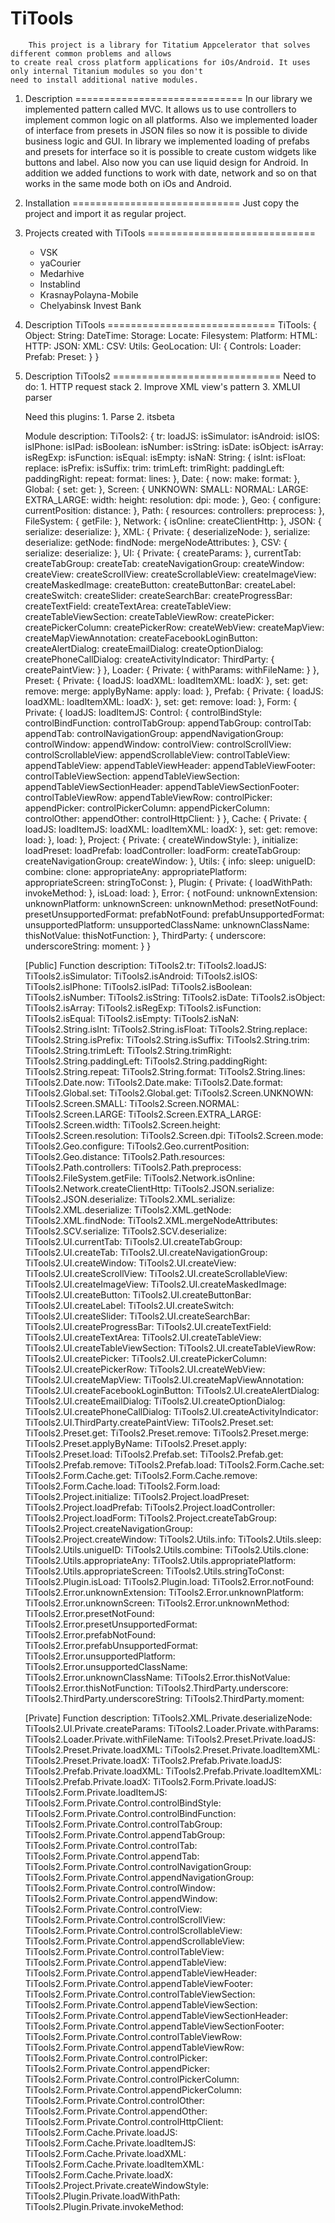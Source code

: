 TiTools
==============
		This project is a library for Titatium Appcelerator that solves different common problems and allows 
	to create real cross platform applications for iOs/Android. It uses only internal Titanium modules so you don't 
	need to install additional native modules.

1. Description
=============================
		In our library we implemented pattern called MVC. It allows us to use controllers to implement common logic 
	on all platforms. Also we implemented loader of interface from presets in JSON files so now it is possible to divide 
	business logic and GUI.
		In library we implemented loading of prefabs and presets for interface so it is possible to create custom 
	widgets like buttons and label. Also now you can use liquid design for Android.
		In addition we added functions to work with date, network and so on that works in the same mode both on 
	iOs and	Android.

2. Installation
=============================
		Just copy the project and import it as regular project.

3. Projects created with TiTools
=============================
	- VSK
	- yaCourier
	- Medarhive
	- Instablind
	- KrasnayPolayna-Mobile
	- Chelyabinsk Invest Bank
	
4. Description TiTools
=============================
	TiTools: {
		Object:
		String:
		DateTime:
		Storage:
		Locate:
		Filesystem:
		Platform:
		HTML:
		HTTP:
		JSON:
		XML:
		CSV:
		Utils:
		GeoLocation:
		UI: {
			Controls:
			Loader:
			Prefab:
			Preset:
		}
	}

5. Description TiTools2
=============================
	Need to do:
		1. HTTP request stack
		2. Improve XML view's pattern
		3. XMLUI parser
	
	Need this plugins:
		1. Parse
		2. itsbeta
	
	Module description:
		TiTools2: {
			tr:
			loadJS:
			isSimulator:
			isAndroid:
			isIOS:
			isIPhone:
			isIPad:
			isBoolean:
			isNumber:
			isString:
			isDate:
			isObject:
			isArray:
			isRegExp:
			isFunction:
			isEqual:
			isEmpty:
			isNaN:
			String: {
				isInt:
				isFloat:
				replace:
				isPrefix:
				isSuffix:
				trim:
				trimLeft:
				trimRight:
				paddingLeft:
				paddingRight:
				repeat:
				format:
				lines:
			},
			Date: {
				now:
				make:
				format:
			},
			Global: {
				set:
				get:
			},
			Screen: {
				UNKNOWN:
				SMALL:
				NORMAL:
				LARGE:
				EXTRA_LARGE:
				width:
				height:
				resolution:
				dpi:
				mode:
			},
			Geo: {
				configure:
				currentPosition:
				distance:
			},
			Path: {
				resources:
				controllers:
				preprocess:
			},
			FileSystem: {
				getFile:
			},
			Network: {
				isOnline:
				createClientHttp:
			},
			JSON: {
				serialize:
				deserialize:
			},
			XML: {
				Private: {
					deserializeNode:
				},
				serialize:
				deserialize:
				getNode:
				findNode:
				mergeNodeAttributes:
			},
			CSV: {
				serialize:
				deserialize:
			},
			UI: {
				Private: {
					createParams:
				},
				currentTab:
				createTabGroup:
				createTab:
				createNavigationGroup:
				createWindow:
				createView:
				createScrollView:
				createScrollableView:
				createImageView:
				createMaskedImage:
				createButton:
				createButtonBar:
				createLabel:
				createSwitch:
				createSlider:
				createSearchBar:
				createProgressBar:
				createTextField:
				createTextArea:
				createTableView:
				createTableViewSection:
				createTableViewRow:
				createPicker:
				createPickerColumn:
				createPickerRow:
				createWebView:
				createMapView:
				createMapViewAnnotation:
				createFacebookLoginButton:
				createAlertDialog:
				createEmailDialog:
				createOptionDialog:
				createPhoneCallDialog:
				createActivityIndicator:
				ThirdParty: {
					createPaintView:
				}
			},
			Loader: {
				Private: {
					withParams:
					withFileName:
				}
			},
			Preset: {
				Private: {
					loadJS:
					loadXML:
					loadItemXML:
					loadX:
				},
				set:
				get:
				remove:
				merge:
				applyByName:
				apply:
				load:
			},
			Prefab: {
				Private: {
					loadJS:
					loadXML:
					loadItemXML:
					loadX:
				},
				set:
				get:
				remove:
				load:
			},
			Form: {
				Private: {
					loadJS:
					loadItemJS:
					Control: {
						controlBindStyle:
						controlBindFunction:
						controlTabGroup:
						appendTabGroup:
						controlTab:
						appendTab:
						controlNavigationGroup:
						appendNavigationGroup:
						controlWindow:
						appendWindow:
						controlView:
						controlScrollView:
						controlScrollableView:
						appendScrollableView:
						controlTableView:
						appendTableView:
						appendTableViewHeader:
						appendTableViewFooter:
						controlTableViewSection:
						appendTableViewSection:
						appendTableViewSectionHeader:
						appendTableViewSectionFooter:
						controlTableViewRow:
						appendTableViewRow:
						controlPicker:
						appendPicker:
						controlPickerColumn:
						appendPickerColumn:
						controlOther:
						appendOther:
						controlHttpClient:
					}
				},
				Cache: {
					Private: {
						loadJS:
						loadItemJS:
						loadXML:
						loadItemXML:
						loadX:
					},
					set:
					get:
					remove:
					load:
				},
				load:
			},
			Project: {
				Private: {
					createWindowStyle:
				},
				initialize:
				loadPreset:
				loadPrefab:
				loadController:
				loadForm:
				createTabGroup:
				createNavigationGroup:
				createWindow:
			},
			Utils: {
				info:
				sleep:
				unigueID:
				combine:
				clone:
				appropriateAny:
				appropriatePlatform:
				appropriateScreen:
				stringToConst:
			},
			Plugin: {
				Private: {
					loadWithPath:
					invokeMethod:
				},
				isLoad:
				load:
			},
			Error: {
				notFound:
				unknownExtension:
				unknownPlatform:
				unknownScreen:
				unknownMethod:
				presetNotFound:
				presetUnsupportedFormat:
				prefabNotFound:
				prefabUnsupportedFormat:
				unsupportedPlatform:
				unsupportedClassName:
				unknownClassName:
				thisNotValue:
				thisNotFunction:
			},
			ThirdParty: {
				underscore:
				underscoreString:
				moment:
			}
		}
	
	[Public] Function description:
		TiTools2.tr:
		TiTools2.loadJS:
		TiTools2.isSimulator:
		TiTools2.isAndroid:
		TiTools2.isIOS:
		TiTools2.isIPhone:
		TiTools2.isIPad:
		TiTools2.isBoolean:
		TiTools2.isNumber:
		TiTools2.isString:
		TiTools2.isDate:
		TiTools2.isObject:
		TiTools2.isArray:
		TiTools2.isRegExp:
		TiTools2.isFunction:
		TiTools2.isEqual:
		TiTools2.isEmpty:
		TiTools2.isNaN:
		TiTools2.String.isInt:
		TiTools2.String.isFloat:
		TiTools2.String.replace:
		TiTools2.String.isPrefix:
		TiTools2.String.isSuffix:
		TiTools2.String.trim:
		TiTools2.String.trimLeft:
		TiTools2.String.trimRight:
		TiTools2.String.paddingLeft:
		TiTools2.String.paddingRight:
		TiTools2.String.repeat:
		TiTools2.String.format:
		TiTools2.String.lines:
		TiTools2.Date.now:
		TiTools2.Date.make:
		TiTools2.Date.format:
		TiTools2.Global.set:
		TiTools2.Global.get:
		TiTools2.Screen.UNKNOWN:
		TiTools2.Screen.SMALL:
		TiTools2.Screen.NORMAL:
		TiTools2.Screen.LARGE:
		TiTools2.Screen.EXTRA_LARGE:
		TiTools2.Screen.width:
		TiTools2.Screen.height:
		TiTools2.Screen.resolution:
		TiTools2.Screen.dpi:
		TiTools2.Screen.mode:
		TiTools2.Geo.configure:
		TiTools2.Geo.currentPosition:
		TiTools2.Geo.distance:
		TiTools2.Path.resources:
		TiTools2.Path.controllers:
		TiTools2.Path.preprocess:
		TiTools2.FileSystem.getFile:
		TiTools2.Network.isOnline:
		TiTools2.Network.createClientHttp:
		TiTools2.JSON.serialize:
		TiTools2.JSON.deserialize:
		TiTools2.XML.serialize:
		TiTools2.XML.deserialize:
		TiTools2.XML.getNode:
		TiTools2.XML.findNode:
		TiTools2.XML.mergeNodeAttributes:
		TiTools2.SCV.serialize:
		TiTools2.SCV.deserialize:
		TiTools2.UI.currentTab:
		TiTools2.UI.createTabGroup:
		TiTools2.UI.createTab:
		TiTools2.UI.createNavigationGroup:
		TiTools2.UI.createWindow:
		TiTools2.UI.createView:
		TiTools2.UI.createScrollView:
		TiTools2.UI.createScrollableView:
		TiTools2.UI.createImageView:
		TiTools2.UI.createMaskedImage:
		TiTools2.UI.createButton:
		TiTools2.UI.createButtonBar:
		TiTools2.UI.createLabel:
		TiTools2.UI.createSwitch:
		TiTools2.UI.createSlider:
		TiTools2.UI.createSearchBar:
		TiTools2.UI.createProgressBar:
		TiTools2.UI.createTextField:
		TiTools2.UI.createTextArea:
		TiTools2.UI.createTableView:
		TiTools2.UI.createTableViewSection:
		TiTools2.UI.createTableViewRow:
		TiTools2.UI.createPicker:
		TiTools2.UI.createPickerColumn:
		TiTools2.UI.createPickerRow:
		TiTools2.UI.createWebView:
		TiTools2.UI.createMapView:
		TiTools2.UI.createMapViewAnnotation:
		TiTools2.UI.createFacebookLoginButton:
		TiTools2.UI.createAlertDialog:
		TiTools2.UI.createEmailDialog:
		TiTools2.UI.createOptionDialog:
		TiTools2.UI.createPhoneCallDialog:
		TiTools2.UI.createActivityIndicator:
		TiTools2.UI.ThirdParty.createPaintView:
		TiTools2.Preset.set:
		TiTools2.Preset.get:
		TiTools2.Preset.remove:
		TiTools2.Preset.merge:
		TiTools2.Preset.applyByName:
		TiTools2.Preset.apply:
		TiTools2.Preset.load:
		TiTools2.Prefab.set:
		TiTools2.Prefab.get:
		TiTools2.Prefab.remove:
		TiTools2.Prefab.load:
		TiTools2.Form.Cache.set:
		TiTools2.Form.Cache.get:
		TiTools2.Form.Cache.remove:
		TiTools2.Form.Cache.load:
		TiTools2.Form.load:
		TiTools2.Project.initialize:
		TiTools2.Project.loadPreset:
		TiTools2.Project.loadPrefab:
		TiTools2.Project.loadController:
		TiTools2.Project.loadForm:
		TiTools2.Project.createTabGroup:
		TiTools2.Project.createNavigationGroup:
		TiTools2.Project.createWindow:
		TiTools2.Utils.info:
		TiTools2.Utils.sleep:
		TiTools2.Utils.unigueID:
		TiTools2.Utils.combine:
		TiTools2.Utils.clone:
		TiTools2.Utils.appropriateAny:
		TiTools2.Utils.appropriatePlatform:
		TiTools2.Utils.appropriateScreen:
		TiTools2.Utils.stringToConst:
		TiTools2.Plugin.isLoad:
		TiTools2.Plugin.load:
		TiTools2.Error.notFound:
		TiTools2.Error.unknownExtension:
		TiTools2.Error.unknownPlatform:
		TiTools2.Error.unknownScreen:
		TiTools2.Error.unknownMethod:
		TiTools2.Error.presetNotFound:
		TiTools2.Error.presetUnsupportedFormat:
		TiTools2.Error.prefabNotFound:
		TiTools2.Error.prefabUnsupportedFormat:
		TiTools2.Error.unsupportedPlatform:
		TiTools2.Error.unsupportedClassName:
		TiTools2.Error.unknownClassName:
		TiTools2.Error.thisNotValue:
		TiTools2.Error.thisNotFunction:
		TiTools2.ThirdParty.underscore:
		TiTools2.ThirdParty.underscoreString:
		TiTools2.ThirdParty.moment:
	
	[Private] Function description:
		TiTools2.XML.Private.deserializeNode:
		TiTools2.UI.Private.createParams:
		TiTools2.Loader.Private.withParams:
		TiTools2.Loader.Private.withFileName:
		TiTools2.Preset.Private.loadJS:
		TiTools2.Preset.Private.loadXML:
		TiTools2.Preset.Private.loadItemXML:
		TiTools2.Preset.Private.loadX:
		TiTools2.Prefab.Private.loadJS:
		TiTools2.Prefab.Private.loadXML:
		TiTools2.Prefab.Private.loadItemXML:
		TiTools2.Prefab.Private.loadX:
		TiTools2.Form.Private.loadJS:
		TiTools2.Form.Private.loadItemJS:
		TiTools2.Form.Private.Control.controlBindStyle:
		TiTools2.Form.Private.Control.controlBindFunction:
		TiTools2.Form.Private.Control.controlTabGroup:
		TiTools2.Form.Private.Control.appendTabGroup:
		TiTools2.Form.Private.Control.controlTab:
		TiTools2.Form.Private.Control.appendTab:
		TiTools2.Form.Private.Control.controlNavigationGroup:
		TiTools2.Form.Private.Control.appendNavigationGroup:
		TiTools2.Form.Private.Control.controlWindow:
		TiTools2.Form.Private.Control.appendWindow:
		TiTools2.Form.Private.Control.controlView:
		TiTools2.Form.Private.Control.controlScrollView:
		TiTools2.Form.Private.Control.controlScrollableView:
		TiTools2.Form.Private.Control.appendScrollableView:
		TiTools2.Form.Private.Control.controlTableView:
		TiTools2.Form.Private.Control.appendTableView:
		TiTools2.Form.Private.Control.appendTableViewHeader:
		TiTools2.Form.Private.Control.appendTableViewFooter:
		TiTools2.Form.Private.Control.controlTableViewSection:
		TiTools2.Form.Private.Control.appendTableViewSection:
		TiTools2.Form.Private.Control.appendTableViewSectionHeader:
		TiTools2.Form.Private.Control.appendTableViewSectionFooter:
		TiTools2.Form.Private.Control.controlTableViewRow:
		TiTools2.Form.Private.Control.appendTableViewRow:
		TiTools2.Form.Private.Control.controlPicker:
		TiTools2.Form.Private.Control.appendPicker:
		TiTools2.Form.Private.Control.controlPickerColumn:
		TiTools2.Form.Private.Control.appendPickerColumn:
		TiTools2.Form.Private.Control.controlOther:
		TiTools2.Form.Private.Control.appendOther:
		TiTools2.Form.Private.Control.controlHttpClient:
		TiTools2.Form.Cache.Private.loadJS:
		TiTools2.Form.Cache.Private.loadItemJS:
		TiTools2.Form.Cache.Private.loadXML:
		TiTools2.Form.Cache.Private.loadItemXML:
		TiTools2.Form.Cache.Private.loadX:
		TiTools2.Project.Private.createWindowStyle:
		TiTools2.Plugin.Private.loadWithPath:
		TiTools2.Plugin.Private.invokeMethod:
	
